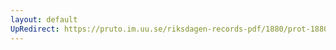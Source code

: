 ```yaml
---
layout: default
UpRedirect: https://pruto.im.uu.se/riksdagen-records-pdf/1880/prot-1880--ak--039.pdf
---
```

